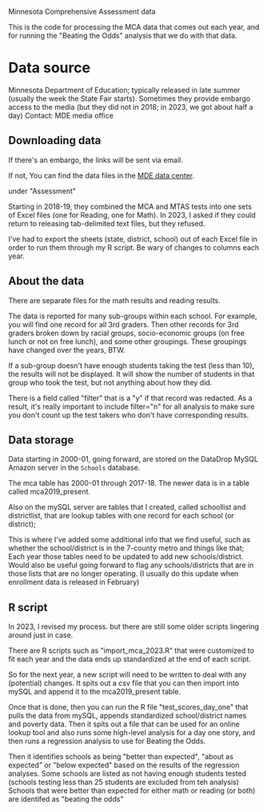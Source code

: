 Minnesota Comprehensive Assessment data

This is the code for processing the MCA data that comes out each year, and for running the "Beating the Odds" analysis that we do with that data. 

# Data source 

Minnesota Department of Education; typically released in late summer (usually the week the State Fair starts). Sometimes they provide embargo access to the media (but they did not in 2018; in 2023, we got about half a day)
Contact: MDE media office


## Downloading data
If there's an embargo, the links will be sent via email. 

If not, 
You can find the data files in the [MDE data center](http://w20.education.state.mn.us/MDEAnalytics/Data.jsp).

under "Assessment"

Starting in 2018-19, they combined the MCA and MTAS tests into one sets of Excel files (one for Reading, one for Math). In 2023, I asked if they could return to releasing tab-delimited text files, but they refused.

I've had to export the sheets (state, district, school) out of each Excel file in order to run them through my R script. Be wary of changes to columns each year.

## About the data
There are separate files for the math results and reading results.

The data is reported for many sub-groups within each school. For example, you will find one record for all 3rd graders. Then other records for 3rd graders broken down by racial groups, socio-economic groups (on free lunch or not on free lunch), and some other groupings. These groupings have changed over the years, BTW.

If a sub-group doesn't have enough students taking the test (less than 10), the results will not be displayed. It will show the number of students in that group who took the test, but not anything about how they did.

There is a field called "filter" that is a "y" if that record was redacted. As a result, it's really important to include filter="n" for all analysis to make sure you don't count up the test takers who don't have corresponding results.



## Data storage

Data starting in 2000-01, going forward, are stored on the DataDrop MySQL Amazon server in the `Schools` database.

The mca table has 2000-01 through 2017-18. The newer data is in a table called mca2019_present.

Also on the mySQL server are tables that I created, called schoollist and districtlist, that are lookup tables with one record for each school (or district);

This is where I've added some additional info that we find useful, such as whether the school/district is in the 7-county metro and things like that; Each year those tables need to be updated to add new schools/district. Would also be useful going forward to flag any schools/districts that are in those lists that are no longer operating. (I usually do this update when enrollment data is released in February)



## R script

In 2023, I revised my process. but there are still some older scripts lingering around just in case. 

There are R scripts such as "import_mca_2023.R" that were customized to fit each year and the data ends up standardized at the end of each script. 

So for the next year, a new script will need to be written to deal with any (potential) changes. It spits out a csv file that you can then import into mySQL and append it to the mca2019_present table. 

Once that is done, then you can run the R file "test_scores_day_one" that pulls the data from mySQL, appends standardized school/district names and poverty data. Then it spits out a file that can be used for an online lookup tool and also runs some high-level analysis for a day one story, and then runs a regression analysis to use for Beating the Odds. 


Then it identifies schools as being "better than expected", "about as expected" or "below expected" based on the results of the regression analyses.
Some schools are listed as not having enough students tested (schools testing less than 25 students are excluded from teh analysis)
Schools that were better than expected for either math or reading (or both) are identifed as "beating the odds"


